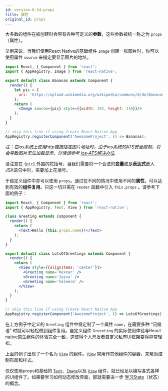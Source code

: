 ```yaml
---
id: version-0.54-props
title: 属性
original_id: props
---
```


大多数的组件在被创建时会带有各种可定义的**参数**，这些参数被统一称之为 `props`（属性）。

举例来说，当我们使用React Native的基础组件 `Image` 创建一张图片时，你可以使用属性 `source` 来指定要显示图片的地址。
```jsx
import React, { Component } from 'react';
import { AppRegistry, Image } from 'react-native';

export default class Bananas extends Component {
  render() {
    let pic = {
      uri: 'https://upload.wikimedia.org/wikipedia/commons/d/de/Bananavarieties.jpg'
    };
    return (
      <Image source={pic} style={{width: 193, height: 110}}/>
    );
  }
}

// skip this line if using Create React Native App
AppRegistry.registerComponent('AwesomeProject', () => Bananas);

```
*注：在ios系统上使用http链接指定图片地址时，由于ios系统的ATS安全限制，将会导致图片无法加载显示。详情请参考 [ios-ATS解决办法](https://segmentfault.com/a/1190000002933776).*

请注意在 `{pic}` 外围的花括号，当我们需要将一个合法的**变量**或是**表达式**嵌入JSX语句中时，需要加上花括号。

于自定义组件中亦可以使用 `props`。通过在不同的情况中使用不同的**属性**，可以达到有效的**组件复用**。只这一切只需在 `render` 函数中引入 `this.props` 。请参考下面的例子：
```jsx
import React, { Component } from 'react';
import { AppRegistry, Text, View } from 'react-native';

class Greeting extends Component {
  render() {
    return (
      <Text>Hello {this.props.name}!</Text>
    );
  }
}

export default class LotsOfGreetings extends Component {
  render() {
    return (
      <View style={{alignItems: 'center'}}>
        <Greeting name='Rexxar' />
        <Greeting name='Jaina' />
        <Greeting name='Valeera' />
      </View>
    );
  }
}

// skip this line if using Create React Native App
AppRegistry.registerComponent('AwesomeProject', () => LotsOfGreetings);
```

在上方例子中定义的 `Greeting` 组件中将定制了一个属性 `name`，在需要多种 “问候语” 时就可以轻松做到组件复用。自定义组件 `Greeeting` 的实际使用体验与React native原生组件的体验完全一致，这使得个人开发者自定义私有UI框架变得异常轻松。

上面的例子出现了一个名为 [`View`](view.md) 的组件。[`View`](view.md) 常用作其他组件的容器，来帮助控制布局和样式。

仅仅使用props和基础的 [`Text`](text.md)、[`Image`](image.md)以及 [`View`](view.md) 组件，就已经足以编写各式各样的UI组件了。如果要学习如何动态修改界面，那就需要进一步 [学习State](state.md)（状态）的概念。